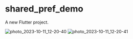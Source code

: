 # shared_pref_demo

A new Flutter project.

![photo_2023-10-11_12-20-40](https://github.com/ilyes990/Shared_preferences/assets/129783925/84f88a2c-7ad3-4f33-93ec-23f8c2dd2943)
![photo_2023-10-11_12-20-41](https://github.com/ilyes990/Shared_preferences/assets/129783925/859a38c6-968f-4e11-a9cf-66243ff9c2e6)



